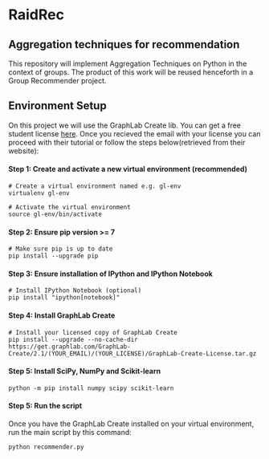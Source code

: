 # RaidRec
## Aggregation techniques for recommendation

This repository will implement Aggregation Techniques on Python in the context of groups. The product of this work will be reused henceforth in a Group Recommender project.

## Environment Setup

On this project we will use the GraphLab Create lib. You can get a free student license [here](https://turi.com/download/academic.html). Once you recieved the email with your license you can proceed with their tutorial or follow the steps below(retrieved from their website):

#### Step 1: Create and activate a new virtual environment (recommended)

```
# Create a virtual environment named e.g. gl-env
virtualenv gl-env

# Activate the virtual environment
source gl-env/bin/activate
```

#### Step 2: Ensure pip version >= 7

```
# Make sure pip is up to date
pip install --upgrade pip
```

#### Step 3: Ensure installation of IPython and IPython Notebook

```
# Install IPython Notebook (optional)
pip install "ipython[notebook]"
```

#### Step 4: Install GraphLab Create

```
# Install your licensed copy of GraphLab Create
pip install --upgrade --no-cache-dir https://get.graphlab.com/GraphLab-Create/2.1/(YOUR_EMAIL)/(YOUR_LICENSE)/GraphLab-Create-License.tar.gz
```

#### Step 5: Install SciPy, NumPy and Scikit-learn

```
python -m pip install numpy scipy scikit-learn
```

#### Step 5: Run the script

Once you have the GraphLab Create installed on your virtual environment, run the main script by this command:

```
python recommender.py 
```